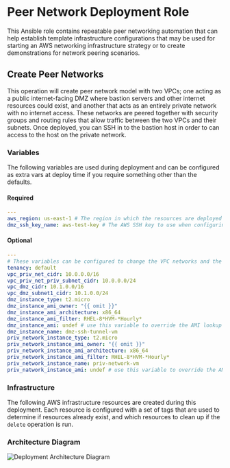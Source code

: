 # Peer Network Deployment Role

This Ansible role contains repeatable peer networking automation that can help establish template infrastructure configurations that may be used for starting an AWS networking infrastructure strategy or to create demonstrations for network peering scenarios.

## Create Peer Networks

This operation will create peer network model with two VPCs; one acting as a public internet-facing DMZ where bastion servers and other internet resources could exist, and another that acts as an entirely private network with no internet access.  These networks are peered together with security groups and routing rules that allow traffic between the two VPCs and their subnets.  Once deployed, you can SSH in to the bastion host in order to can access to the host on the private network.

### Variables

The following variables are used during deployment and can be configured as extra vars at deploy time if you require something other than the defaults.

#### Required

```yaml
---
aws_region: us-east-1 # The region in which the resources are deployed
dmz_ssh_key_name: aws-test-key # The AWS SSH key to use when configuring access to the EC2 instances
```

#### Optional

```yaml
---
# These variables can be configured to change the VPC networks and the EC2 instances deployed into them.
tenancy: default
vpc_priv_net_cidr: 10.0.0.0/16
vpc_priv_net_priv_subnet_cidr: 10.0.0.0/24
vpc_dmz_cidr: 10.1.0.0/16
vpc_dmz_subnet1_cidr: 10.1.0.0/24
dmz_instance_type: t2.micro
dmz_instance_ami_owner: "{{ omit }}"
dmz_instance_ami_architecture: x86_64
dmz_instance_ami_filter: RHEL-8*HVM-*Hourly*
dmz_instance_ami: undef # use this variable to override the AMI lookup
dmz_instance_name: dmz-ssh-tunnel-vm
priv_network_instance_type: t2.micro
priv_network_instance_ami_owner: "{{ omit }}"
priv_network_instance_ami_architecture: x86_64
priv_network_instance_ami_filter: RHEL-8*HVM-*Hourly*
priv_network_instance_name: priv-network-vm
priv_natwork_instance_ami: undef # use this variable to override the AMI lookup
```

### Infrastructure

The following AWS infrastructure resources are created during this deployment.  Each resource is configured with a set of tags that are used to determine if resources already exist, and which resources to clean up if the `delete` operation is run.

### Architecture Diagram

![Deployment Architecture Diagram](./files/peer_network_arch_diagram.png)
